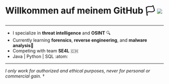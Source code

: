 # Willkommen auf meinem GitHub :white_flag:                        ![](https://komarev.com/ghpvc/?username=yuxulu)
________________________________________________________________________________

- I specialize in **threat intelligence** and **OSINT** :mag:
- Currently learning **forensics**, **reverse engineering**, and **malware analysis**:open_book:
- Competing with team **SE4L** :switzerland:
- Java | Python | SQL :atom:

________________________________________________________________________________
*I only work for authorized and ethical purposes, never for personal or commercial gain.* †

